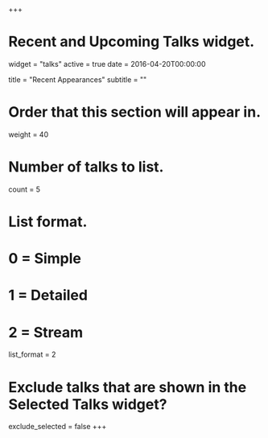 +++
# Recent and Upcoming Talks widget.
widget = "talks"
active = true
date = 2016-04-20T00:00:00

title = "Recent Appearances"
subtitle = ""

# Order that this section will appear in.
weight = 40

# Number of talks to list.
count = 5

# List format.
#   0 = Simple
#   1 = Detailed
#   2 = Stream
list_format = 2

# Exclude talks that are shown in the Selected Talks widget?
exclude_selected = false
+++

